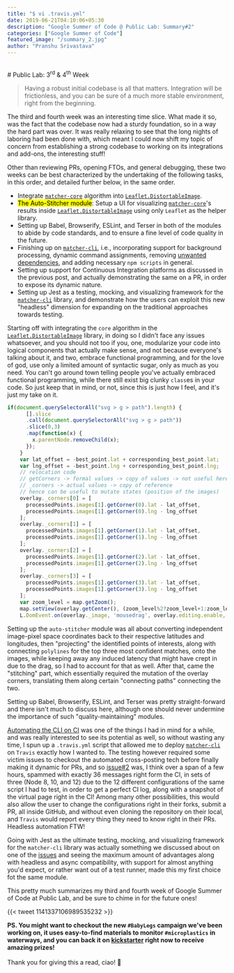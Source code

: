 ```yaml
---
title: "$ vi .travis.yml"
date: 2019-06-21T04:10:06+05:30
description: "Google Summer of Code @ Public Lab: Summary#2"
categories: ["Google Summer of Code"]
featured_image: "/summary_2.jpg"
author: "Pranshu Srivastava"
---
```

<br/>
# Public Lab: 3<sup>rd</sup> & 4<sup>th</sup> Week

> Having a robust initial codebase is all that matters. Integration will be frictionless, and you can be sure of a much more stable environment, right from the beginning.

The third and fourth week was an interesting time slice. What made it so, was the fact that the codebase now had a sturdy foundation, so in a way the hard part was over. It was really relaxing to see that the long nights of laboring had been done with, which meant I could now shift my topic of concern from establishing a strong codebase to working on its integrations and add-ons, the interesting stuff!

Other than reviewing PRs, opening FTOs, and general debugging, these two weeks can be best characterized by the undertaking of the following tasks, in this order, and detailed further below, in the same order.

* Integrate [`matcher-core`](https://github.com/publiclab/matcher-core) algorithm into [`Leaflet.DistortableImage`](https://github.com/rexagod/Leaflet.DistortableImage/commits/rexa-soc-ldi).
* <mark>The Auto-Stitcher module</mark>: Setup a UI for visualizing [`matcher-core`](https://github.com/publiclab/matcher-core)'s results inside [`Leaflet.DistortableImage`](https://github.com/rexagod/Leaflet.DistortableImage/commits/rexa-soc-ldi) using only `Leaflet` as the helper library.
* Setting up Babel, Browserify, ESLint, and Terser in both of the modules to abide by code standards, and to ensure a fine level of code quality in the future.
* Finishing up on [`matcher-cli`](https://github.com/publiclab/matcher-cli), i.e., incorporating support for background processing, dynamic command assignments, removing [unwanted dependencies](https://github.com/publiclab/matcher-cli/commit/343c4e8ba4a07c4c6b43a618e59a0a6e02c625f6), and adding necessary `npm scripts` in general.
* Setting up support for Continuous Integration platforms as discussed in the previous post, and actually demonstrating the same on a PR, in order to expose its dynamic nature.
* Setting up Jest as a testing, mocking, and visualizing framework for the [`matcher-cli`](https://github.com/publiclab/matcher-cli) library, and demonstrate how the users can exploit this new "headless" dimension for expanding on the traditional approaches towards testing.

Starting off with integrating the `core` algorithm in the [`Leaflet.DistortableImage`](https://github.com/rexagod/Leaflet.DistortableImage/commits/rexa-soc-ldi) library, in doing so I didn't face any issues whatsoever, and you should not too if you, one, modularize your code into logical components that actually make sense, and not because everyone's talking about it, and two, embrace functional programming, and for the love of god, use only a limited amount of syntactic sugar, only as much as you need. You can't go around town telling people you've actually embraced functional programming, while there still exist big clunky `class`es in your code. So just keep that in mind, or not, since this is just how I feel, and it's just my take on it.

```js
if(document.querySelectorAll("svg > g > path").length) {
      [].slice
      .call(document.querySelectorAll("svg > g > path"))
      .slice(0,3)
      .map(function(x) {
        x.parentNode.removeChild(x);
      });
    }
    var lat_offset = -best_point.lat + corresponding_best_point.lat;
    var lng_offset = -best_point.lng + corresponding_best_point.lng;
    // relocation code
    // getCorners -> formal values -> copy of values -> not useful here
    // _corners -> actual values -> copy of reference
    // hence can be useful to mutate states (position of the images)
    overlay._corners[0] = [
      processedPoints.images[1].getCorner(0).lat - lat_offset,
      processedPoints.images[1].getCorner(0).lng - lng_offset
    ];
    overlay._corners[1] = [
      processedPoints.images[1].getCorner(1).lat - lat_offset,
      processedPoints.images[1].getCorner(1).lng - lng_offset
    ];
    overlay._corners[2] = [
      processedPoints.images[1].getCorner(2).lat - lat_offset,
      processedPoints.images[1].getCorner(2).lng - lng_offset
    ];
    overlay._corners[3] = [
      processedPoints.images[1].getCorner(3).lat - lat_offset,
      processedPoints.images[1].getCorner(3).lng - lng_offset
    ];
    var zoom_level = map.getZoom();
    map.setView(overlay.getCenter(), (zoom_level%2?zoom_level+1:zoom_level-1));
    L.DomEvent.on(overlay._image, 'mousedrag', overlay.editing.enable, overlay.editing);
```

Setting up the `auto-stitcher` module was all about converting independent image-pixel space coordinates back to their respective latitudes and longitudes, then "projecting" the identified points of interests, along with connecting `polylines` for the top three most confident matches, onto the images, while keeping away any induced latency that might have crept in due to the drag, so I had to account for that as well. After that, came the "stitching" part, which essentially required the mutation of the overlay corners, translating them along certain "connecting paths" connecting the two.

Setting up Babel, Browserify, ESLint, and Terser was pretty straight-forward and there isn't much to discuss here, although one should never undermine the importance of such "quality-maintaining" modules.

[Automating the CLI on CI](https://travis-ci.org/publiclab/matcher-cli) was one of the things I had in mind for a while, and was really interested to see its potential as well, so without wasting any time, I spun up a `.travis.yml` script that allowed me to deploy [`matcher-cli`](https://github.com/publiclab/matcher-cli) on `Travis` exactly how I wanted to. The testing however required some victim issues to checkout the automated cross-posting tech before finally making it dynamic for PRs, and so [issue#2](https://github.com/publiclab/matcher-core/issues/2) was, I think over a span of a few hours, spammed with exactly 36 messages right form the CI, in sets of three (Node 8, 10, and 12) due to the 12 different configurations of the same script I had to test, in order to get a perfect CI log, along with a snapshot of the virtual page right in the CI! Among many other possibilities, this would also allow the user to change the configurations right in their forks, submit a PR, all inside GitHub, and without even cloning the repository on their local, and `Travis` would report every thing they need to know right in their PRs. Headless automation FTW!

Going with Jest as the ultimate testing, mocking, and visualizing framework for the `matcher-cli` library was actually something we discussed about on one of the [issues](https://github.com/publiclab/simple-data-grapher/issues/49) and seeing the maximum amount of advantages along with headless and async compatibility, with support for almost anything you'd expect, or rather want out of a test runner, made this my first choice fot the same module.

This pretty much summarizes my third and fourth week of Google Summer of Code at Public Lab, and be sure to chime in for the future ones!

{{< tweet 1141337106989535232 >}}

**PS. You might want to checkout the new `#BabyLegs` campaign we've been working on, it uses easy-to-find materials to monitor `#microplastics` in waterways, and you can back it on [kickstarter](https://t.co/ueE2pS7CQC) right now to receive amazing prizes!**
<br/>
<br/>
Thank you for giving this a read, ciao! 👋
